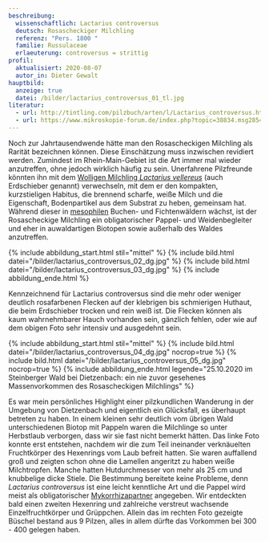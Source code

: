 ```yaml
---
beschreibung:
  wissenschaftlich: Lactarius controversus
  deutsch: Rosascheckiger Milchling
  referenz: "Pers. 1800 "
  familie: Russulaceae
  erlaeuterung: controversus = strittig
profil:
  aktualisiert: 2020-08-07
  autor_in: Dieter Gewalt
hauptbild:
  anzeige: true
  datei: /bilder/lactarius_controversus_01_tl.jpg
literatur:
  - url: http://tintling.com/pilzbuch/arten/l/Lactarius_controversus.html
  - url: https://www.mikroskopie-forum.de/index.php?topic=38834.msg285479#msg285479
---
```

Noch zur Jahrtausendwende hätte man den Rosascheckigen Milchling als Rarität bezeichnen können. Diese Einschätzung muss inzwischen revidiert werden. Zumindest im Rhein-Main-Gebiet ist die Art immer mal wieder anzutreffen, ohne jedoch wirklich häufig zu sein. Unerfahrene Pilzfreunde könnten ihn mit dem [Wolligen Milchling *Lactarius vellereus*](/pilze/lactarius-vellereus-wolliger-milchling-erdschieber) (auch Erdschieber genannt) verwechseln, mit dem er den kompakten, kurzstieligen Habitus, die brennend scharfe, weiße Milch und die Eigenschaft, Bodenpartikel aus dem Substrat zu heben, gemeinsam hat. Während dieser in [mesophilen](mesophil "Glossar") Buchen- und Fichtenwäldern wächst, ist der Rosascheckige Milchling ein obligatorischer Pappel- und Weidenbegleiter und eher in auwaldartigen Biotopen sowie außerhalb des Waldes anzutreffen.

{% include abbildung_start.html stil="mittel" %}
{% include bild.html datei="/bilder/lactarius_controversus_02_dg.jpg" %}
{% include bild.html datei="/bilder/lactarius_controversus_03_dg.jpg" %}
{% include abbildung_ende.html %}

Kennzeichnend für Lactarius controversus sind die mehr oder weniger deutlich rosafarbenen Flecken auf der klebrigen bis schmierigen Huthaut, die beim Erdschieber trocken und rein weiß ist. Die Flecken können als kaum wahrnehmbarer Hauch vorhanden sein, gänzlich fehlen, oder wie auf dem obigen Foto sehr intensiv und ausgedehnt sein.

{% include abbildung_start.html stil="mittel" %}
{% include bild.html datei="/bilder/lactarius_controversus_04_dg.jpg" nocrop=true %}
{% include bild.html datei="/bilder/lactarius_controversus_05_dg.jpg" nocrop=true %}
{% include abbildung_ende.html legende="25.10.2020 im Steinberger Wald bei Dietzenbach: ein nie zuvor gesehenes Massenvorkommen des Rosascheckigen Milchlings" %}

Es war mein persönliches Highlight einer pilzkundlichen Wanderung in der Umgebung von Dietzenbach und eigentlich ein Glücksfall, es überhaupt betreten zu haben. In einem kleinen sehr deutlich vom übrigen Wald unterschiedenen Biotop mit Pappeln waren die Milchlinge so unter Herbstlaub verborgen, dass wir sie fast nicht bemerkt hätten. Das linke Foto konnte erst entstehen, nachdem wir die zum Teil ineinander verknäuelten Fruchtkörper des Hexenrings vom Laub befreit hatten. Sie waren auffallend groß und zeigten schon ohne die Lamellen angeritzt zu haben weiße Milchtropfen. Manche hatten Hutdurchmesser von mehr als 25 cm und knubbelige dicke Stiele. Die Bestimmung bereitete keine Probleme, denn *Lactarius controversus* ist eine leicht kenntliche Art und die Pappel wird meist als obligatorischer [Mykorrhizapartner](Mykorrhiza "Glossar") angegeben. Wir entdeckten bald einen zweiten Hexenring und zahlreiche verstreut wachsende Einzelfruchtkörper und Grüppchen. Allein das im rechten Foto gezeigte Büschel bestand aus 9 Pilzen, alles in allem dürfte das Vorkommen bei 300 - 400 gelegen haben.
